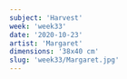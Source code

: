 ```yaml
---
subject: 'Harvest'
week: 'week33'
date: '2020-10-23'
artist: 'Margaret'
dimensions: '38x40 cm'
slug: 'week33/Margaret.jpg'
---
```

